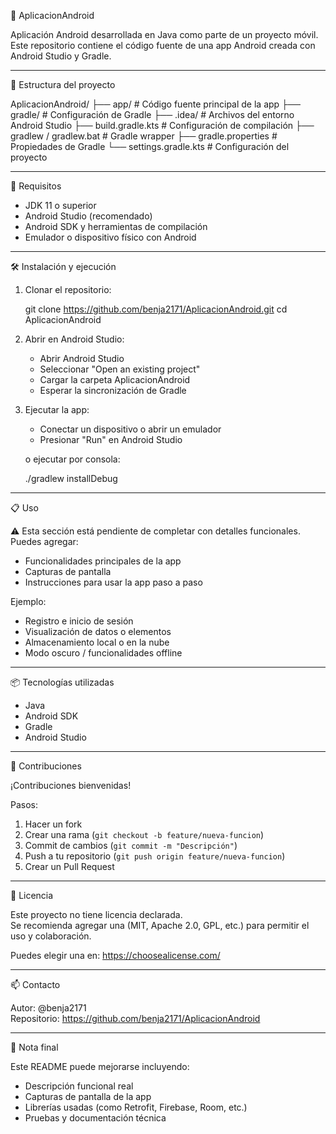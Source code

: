 📱 AplicacionAndroid

Aplicación Android desarrollada en Java como parte de un proyecto móvil.  
Este repositorio contiene el código fuente de una app Android creada con Android Studio y Gradle.

---

📂 Estructura del proyecto

AplicacionAndroid/
├── app/                      # Código fuente principal de la app
├── gradle/                   # Configuración de Gradle
├── .idea/                    # Archivos del entorno Android Studio
├── build.gradle.kts          # Configuración de compilación
├── gradlew / gradlew.bat     # Gradle wrapper
├── gradle.properties         # Propiedades de Gradle
└── settings.gradle.kts       # Configuración del proyecto

---

🚀 Requisitos

- JDK 11 o superior
- Android Studio (recomendado)
- Android SDK y herramientas de compilación
- Emulador o dispositivo físico con Android

---

🛠 Instalación y ejecución

1. Clonar el repositorio:

   git clone https://github.com/benja2171/AplicacionAndroid.git
   cd AplicacionAndroid

2. Abrir en Android Studio:

   - Abrir Android Studio
   - Seleccionar "Open an existing project"
   - Cargar la carpeta AplicacionAndroid
   - Esperar la sincronización de Gradle

3. Ejecutar la app:

   - Conectar un dispositivo o abrir un emulador
   - Presionar "Run" en Android Studio

   o ejecutar por consola:

   ./gradlew installDebug

---

📋 Uso

⚠️ Esta sección está pendiente de completar con detalles funcionales.  
Puedes agregar:

- Funcionalidades principales de la app
- Capturas de pantalla
- Instrucciones para usar la app paso a paso

Ejemplo:

- Registro e inicio de sesión
- Visualización de datos o elementos
- Almacenamiento local o en la nube
- Modo oscuro / funcionalidades offline

---

📦 Tecnologías utilizadas

- Java
- Android SDK
- Gradle
- Android Studio

---

🤝 Contribuciones

¡Contribuciones bienvenidas!

Pasos:

1. Hacer un fork
2. Crear una rama (`git checkout -b feature/nueva-funcion`)
3. Commit de cambios (`git commit -m "Descripción"`)
4. Push a tu repositorio (`git push origin feature/nueva-funcion`)
5. Crear un Pull Request

---

📄 Licencia

Este proyecto no tiene licencia declarada.  
Se recomienda agregar una (MIT, Apache 2.0, GPL, etc.) para permitir el uso y colaboración.

Puedes elegir una en: https://choosealicense.com/

---

📫 Contacto

Autor: @benja2171  
Repositorio: https://github.com/benja2171/AplicacionAndroid

---

📝 Nota final

Este README puede mejorarse incluyendo:

- Descripción funcional real
- Capturas de pantalla de la app
- Librerías usadas (como Retrofit, Firebase, Room, etc.)
- Pruebas y documentación técnica
